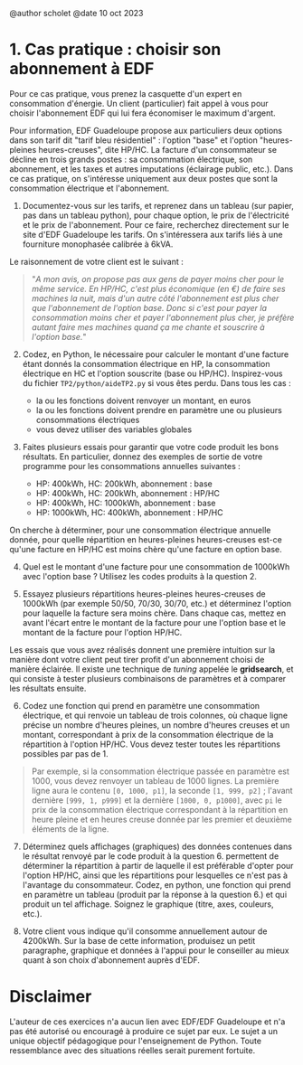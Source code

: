 @author scholet @date 10 oct 2023

# 1. Cas pratique : choisir son abonnement à EDF

Pour ce cas pratique, vous prenez la casquette d'un expert en consommation d'énergie. Un client (particulier) fait appel à vous pour choisir l'abonnement EDF qui lui fera économiser le maximum d'argent. 

Pour information, EDF Guadeloupe propose aux particuliers deux options dans son tarif dit "tarif bleu résidentiel" : l'option "base" et l'option "heures-pleines heures-creuses", dite HP/HC. La facture d'un consommateur se décline en trois grands postes : sa consommation électrique, son abonnement, et les taxes et autres imputations (éclairage public, etc.). Dans ce cas pratique, on s'intéresse uniquement aux deux postes que sont la consommation électrique et l'abonnement.

1. Documentez-vous sur les tarifs, et reprenez dans un tableau (sur papier, pas dans un tableau python), pour chaque option, le prix de l'électricité et le prix de l'abonnement. Pour ce faire, recherchez directement sur le site d'EDF Guadeloupe les tarifs. On s'intéressera aux tarifs liés à une fourniture monophasée calibrée à 6kVA.

Le raisonnement de votre client est le suivant : 
> "_A mon avis, on propose pas aux gens de payer moins cher pour le même service. En HP/HC, c'est plus économique (en €) de faire ses machines la nuit, mais d'un autre côté l'abonnement est plus cher que l'abonnement de l'option base. Donc si c'est pour payer la consommation moins cher et payer l'abonnement plus cher, je préfère autant faire mes machines quand ça me chante et souscrire à l'option base._"

2. Codez, en Python, le nécessaire pour calculer le montant d'une facture étant donnés la consommation électrique en HP, la consommation électrique en HC et l'option souscrite (base ou HP/HC). Inspirez-vous du fichier `TP2/python/aideTP2.py` si vous êtes perdu. Dans tous les cas :
   - la ou les fonctions doivent renvoyer un montant, en euros
   - la ou les fonctions doivent prendre en paramètre une ou plusieurs consommations électriques
   - vous devez utiliser des variables globales

3. Faites plusieurs essais pour garantir que votre code produit les bons résultats. En particulier, donnez des exemples de sortie de votre programme pour les consommations annuelles suivantes :
    - HP: 400kWh, HC: 200kWh, abonnement : base
    - HP: 400kWh, HC: 200kWh, abonnement : HP/HC
    - HP: 400kWh, HC: 1000kWh, abonnement : base
    - HP: 1000kWh, HC: 400kWh, abonnement : HP/HC

On cherche à déterminer, pour une consommation électrique annuelle donnée, pour quelle répartition en heures-pleines heures-creuses est-ce qu'une facture en HP/HC est moins chère qu'une facture en option base. 

4. Quel est le montant d'une facture pour une consommation de 1000kWh avec l'option base ? Utilisez les codes produits à la question 2. 

5. Essayez plusieurs répartitions heures-pleines heures-creuses de 1000kWh (par exemple 50/50, 70/30, 30/70, etc.) et déterminez l'option pour laquelle la facture sera moins chère. Dans chaque cas, mettez en avant l'écart entre le montant de la facture pour une l'option base et le montant de la facture pour l'option HP/HC.

Les essais que vous avez réalisés donnent une première intuition sur la manière dont votre client peut tirer profit d'un abonnement choisi de manière éclairée. Il existe une technique de _tuning_ appelée le **gridsearch**, et qui consiste à tester plusieurs combinaisons de paramètres et à comparer les résultats ensuite.

6. Codez une fonction qui prend en paramètre une consommation électrique, et qui renvoie un tableau de trois colonnes, où chaque ligne précise un nombre d'heures pleines, un nombre d'heures creuses et un montant, correspondant à prix de la consommation électrique de la répartition à l'option HP/HC. Vous devez tester toutes les répartitions possibles par pas de 1.
> Par exemple, si la consommation électrique passée en paramètre est 1000, vous devez renvoyer un tableau de 1000 lignes. La première ligne aura le contenu `[0, 1000, p1]`, la seconde `[1, 999, p2]` ; l'avant dernière `[999, 1, p999]` et la dernière `[1000, 0, p1000]`, avec `pi` le prix de la consommation électrique correspondant à la répartition en heure pleine et en heures creuse donnée par les premier et deuxième éléments de la ligne.

7. Déterminez quels affichages (graphiques) des données contenues dans le résultat renvoyé par le code produit à la question 6. permettent de déterminer la répartition à partir de laquelle il est préférable d'opter pour l'option HP/HC, ainsi que les répartitions pour lesquelles ce n'est pas à l'avantage du consommateur. Codez, en python, une fonction qui prend en paramètre un tableau (produit par la réponse à la question 6.) et qui produit un tel affichage. Soignez le graphique (titre, axes, couleurs, etc.).

8. Votre client vous indique qu'il consomme annuellement autour de 4200kWh. Sur la base de cette information, produisez un petit paragraphe, graphique et données à l'appui pour le conseiller au mieux quant à son choix d'abonnement auprès d'EDF. 

# Disclaimer

L'auteur de ces exercices n'a aucun lien avec EDF/EDF Guadeloupe et n'a pas été autorisé ou encouragé à produire ce sujet par eux. Le sujet a un unique objectif pédagogique pour l'enseignement de Python. Toute ressemblance avec des situations réelles serait purement fortuite.
